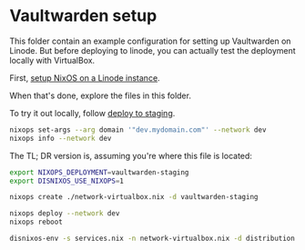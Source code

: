 # Vaultwarden setup

This folder contain an example configuration for setting up
Vaultwarden on Linode. But before deploying to linode, you can
actually test the deployment locally with VirtualBox.

First, [setup NixOS on a Linode instance](/docs/tutorials/linode.md).

When that's done, explore the files in this folder.

To try it out locally, follow [deploy to staging](/docs/tutorials/deploystaging.md).

```bash
nixops set-args --arg domain '"dev.mydomain.com"' --network dev
nixops info --network dev
```

The TL; DR version is, assuming you're where this file is located:

```bash
export NIXOPS_DEPLOYMENT=vaultwarden-staging
export DISNIXOS_USE_NIXOPS=1

nixops create ./network-virtualbox.nix -d vaultwarden-staging

nixops deploy --network dev
nixops reboot

disnixos-env -s services.nix -n network-virtualbox.nix -d distribution.nix
```
